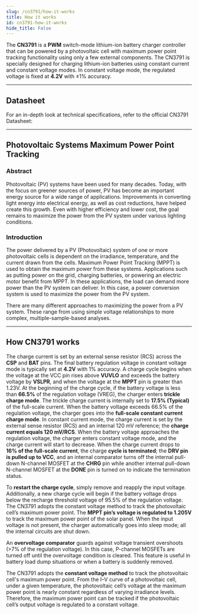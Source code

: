 ```yaml
---
slug: /cn3791/how-it-works 
title: How it works
id: cn3791-how-it-works 
hide_title: False
---  
```


The **CN3791** is a **PWM** switch-mode lithium-ion battery charger controller that can be powered by a photovoltaic cell with maximum power point tracking functionality using only a few external components. The CN3791 is specially designed for charging lithium-ion batteries using constant current and constant voltage modes. In constant voltage mode, the regulated voltage is fixed at **4.2V** with ±1% accuracy.

<CenteredImage src="/img/cn3791/cn3791_highlighted.png" alt="CN3791 on board" caption="CN3791 on board" width="500px" />

---

## Datasheet
For an in-depth look at technical specifications, refer to the official CN3791 Datasheet:

<QuickLink  
  title="CN3791 Datasheet"  
  description="Detailed technical documentation for the CN3791"  
  url="https://www.alldatasheet.com/datasheet-pdf/pdf/1132685/CONSONANCE/CN3791.html"  
/>

---

## Photovoltaic Systems Maximum Power Point Tracking

### Abstract

Photovoltaic (PV) systems have been used for many decades. Today, with the focus on greener sources of power, PV has become an important energy source for a wide range of applications. Improvements in converting light energy into electrical energy, as well as cost reductions, have helped create this growth. Even with higher efficiency and lower cost, the goal remains to maximize the power from the PV system under various lighting conditions.

### Introduction

The power delivered by a PV (Photovoltaic) system of one or more photovoltaic cells is dependent on the irradiance, temperature, and the current drawn from the cells. Maximum Power Point Tracking (MPPT) is used to obtain the maximum power from these systems. Applications such as putting power on the grid, charging batteries, or powering an electric motor benefit from MPPT. In these applications, the load can demand more power than the PV system can deliver. In this case, a power conversion system is used to maximize the power from the PV system.

There are many different approaches to maximizing the power from a PV system. These range from using simple voltage relationships to more complex, multiple-sample-based analyses.

---

## How CN3791 works

The charge current is set by an external sense resistor (RCS) across the **CSP** and **BAT** pins. The final battery regulation voltage in constant voltage mode is typically set at **4.2V** with 1% accuracy. A charge cycle begins when the voltage at the VCC pin rises above **VUVLO** and exceeds the battery voltage by **VSLPR**, and when the voltage at the **MPPT** pin is greater than 1.23V. At the beginning of the charge cycle, if the battery voltage is less than **66.5%** of the regulation voltage (VREG), the charger enters **trickle charge mode**. The trickle charge current is internally set to **17.5% (Typical)** of the full-scale current. When the battery voltage exceeds 66.5% of the regulation voltage, the charger goes into the **full-scale constant current charge mode**. In constant current mode, the charge current is set by the external sense resistor (RCS) and an internal 120 mV reference; the **charge current equals 120 mV/RCS**. When the battery voltage approaches the regulation voltage, the charger enters constant voltage mode, and the charge current will start to decrease. When the charge current drops to **16% of the full-scale current**, the charge **cycle is terminated**; the **DRV pin is pulled up to VCC**, and an internal comparator turns off the internal pull-down N-channel MOSFET at the **CHRG** pin while another internal pull-down N-channel MOSFET at the **DONE** pin is turned on to indicate the termination status. 

To **restart the charge cycle**, simply remove and reapply the input voltage. Additionally, a new charge cycle will begin if the battery voltage drops below the recharge threshold voltage of 95.5% of the regulation voltage. The CN3791 adopts the constant voltage method to track the photovoltaic cell’s maximum power point. The **MPPT pin’s voltage is regulated to 1.205V** to track the maximum power point of the solar panel. When the input voltage is not present, the charger automatically goes into sleep mode; all the internal circuits are shut down.

An **overvoltage comparator** guards against voltage transient overshoots (>7% of the regulation voltage). In this case, P-channel MOSFETs are turned off until the overvoltage condition is cleared. This feature is useful in battery load dump situations or when a battery is suddenly removed.

<CenteredImage src="/img/cn3791/charging_graph.png" alt="charging graph" caption="The Charging Profile" width="600px" />

The CN3791 adopts the **constant voltage method** to track the photovoltaic cell's maximum power point. From the I–V curve of a photovoltaic cell, under a given temperature, the photovoltaic cell’s voltage at the maximum power point is nearly constant regardless of varying irradiance levels. Therefore, the maximum power point can be tracked if the photovoltaic cell’s output voltage is regulated to a constant voltage.